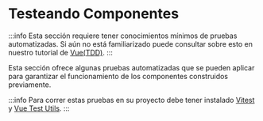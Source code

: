 # Testeando Componentes

:::info
Esta sección requiere tener conocimientos mínimos de pruebas automatizadas. Si aún no está familiarizado puede consultar sobre esto en nuestro tutorial de [Vue(TDD)](https://caribestic.github.io/vue-tdd/).
:::

Esta sección ofrece algunas pruebas automatizadas que se pueden aplicar para garantizar el funcionamiento de los componentes construidos previamente.

:::info
Para correr estas pruebas en su proyecto debe tener instalado [Vitest](https://vitest.dev/) y [Vue Test Utils](https://test-utils.vuejs.org/).
:::
